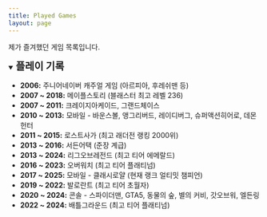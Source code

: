 ```yaml
---
title: Played Games
layout: page
---
```


제가 즐겨했던 게임 목록입니다.

<details open markdown="1">
<summary><strong style="font-size: 1.25rem;">플레이 기록</strong></summary>

*   **2006:** 주니어네이버 캐주얼 게임 (아르피아, 후레쉬맨 등)
*   **2007 ~ 2018:** 메이플스토리 (블래스터 최고 레벨 236)
*   **2007 ~ 2011:** 크레이지아케이드, 그랜드체이스
*   **2010 ~ 2013:** 모바일 - 바운스볼, 앵그리버드, 레이디버그, 슈퍼액션히어로, 데몬헌터
*   **2011 ~ 2015:** 로스트사가 (최고 래더전 랭킹 2000위)
*   **2013 ~ 2016:** 서든어택 (준장 계급)
*   **2013 ~ 2024:** 리그오브레전드 (최고 티어 에메랄드)
*   **2016 ~ 2023:** 오버워치 (최고 티어 플래티넘)
*   **2017 ~ 2025:** 모바일 - 클래시로얄 (현재 랭크 얼티밋 챔피언)
*   **2019 ~ 2022:** 발로란트 (최고 티어 초월자)
*   **2020 ~ 2024:** 콘솔 - 스파이더맨, GTA5, 동물의 숲, 별의 커비, 갓오브워, 엘든링
*   **2022 ~ 2024:** 배틀그라운드 (최고 티어 플래티넘)

</details>
